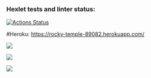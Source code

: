 ### Hexlet tests and linter status:

[![Actions Status](https://github.com/kirill-medved/frontend-project-lvl4/workflows/hexlet-check/badge.svg)](https://github.com/kirill-medved/frontend-project-lvl4/actions)

#Heroku: https://rocky-temple-89082.herokuapp.com/

<img src="https://github.com/kirill-medved/frontend-project-lvl4/actions/workflows/nodejs.yml/badge.svg">

<a href="https://codeclimate.com/github/kirill-medved/frontend-project-lvl4/maintainability"><img src="https://api.codeclimate.com/v1/badges/eae08d73d90996680bbb/maintainability" /></a>

<a href="https://codeclimate.com/github/kirill-medved/frontend-project-lvl4/test_coverage"><img src="https://api.codeclimate.com/v1/badges/eae08d73d90996680bbb/test_coverage" /></a>
